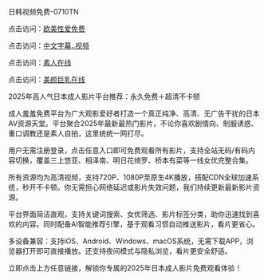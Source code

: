 日韩视频免费-0710TN

点击访问：<a href="https://bered.pages.dev/">欧美性爱免费</a>

点击访问：<a href="https://https://vassv.pages.dev/">中文字幕..视频</a>

点击访问：<a href="https://rtj-3zo.pages.dev/">素人在线</a>

点击访问：<a href="https://vassv.pages.dev/">美颜巨乳在线</a>

2025年高人气日本成人影片平台推荐：永久免费＋超清不卡顿

成人羞羞免费平台为广大观影爱好者打造一个真正纯净、高清、无广告干扰的日本AV资源天堂。平台聚合2025年最新最热门影片，不论你喜欢剧情向、制服诱惑、重口调教还是素人自拍，这里统统一网打尽。

用户无需注册登录，点击任意入口即可免费观看所有影片，支持全站无码/有码内容切换，覆盖三上悠亚、相泽南、明日花绮罗、桥本有菜等一线女优完整合集。

所有资源均为高清视频，支持720P、1080P至原生4K播放，搭配CDN全球加速系统，秒开不卡顿。你无需担心网络延迟或影片失效问题，我们持续更新最新影片资源。

平台界面简洁直观，支持关键词搜索、女优筛选、影片标签分类，助你迅速找到喜欢的内容。同时配备AI智能推荐引擎，基于观看习惯自动推送影片，看片更省心。

多设备兼容：支持iOS、Android、Windows、macOS系统，无需下载APP，浏览器打开即可直接播放。还支持夜间模式与隐私浏览，看片更安全舒适。

立即点击上方任意链接，解锁你专属的2025年日本成人影片免费观看体验！

<span style="display:none;">[Canonical link]  ( https://github.com/dtnnn20250710/riben3333 ）</span>
